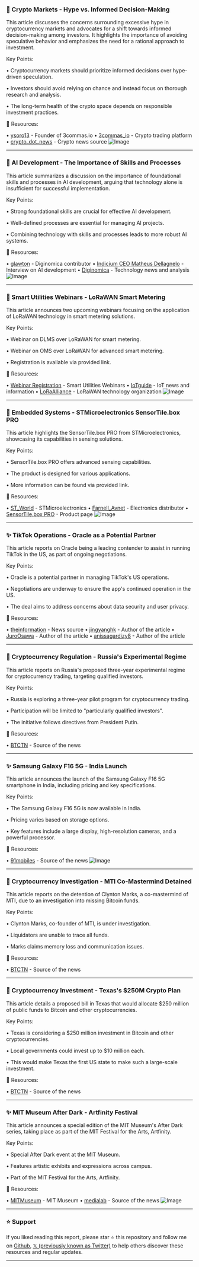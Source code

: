 ### 🤖 Crypto Markets - Hype vs. Informed Decision-Making

This article discusses the concerns surrounding excessive hype in cryptocurrency markets and advocates for a shift towards informed decision-making among investors.  It highlights the importance of avoiding speculative behavior and emphasizes the need for a rational approach to investment.

Key Points:

•  Cryptocurrency markets should prioritize informed decisions over hype-driven speculation.


•  Investors should avoid relying on chance and instead focus on thorough research and analysis.


•  The long-term health of the crypto space depends on responsible investment practices.



🔗 Resources:

• [ysoro13](https://x.com/ysoro13) - Founder of 3commas.io
• [3commas_io](https://x.com/3commas_io) - Crypto trading platform
• [crypto_dot_news](https://x.com/crypto_dot_news) - Crypto news source
![Image](https://pbs.twimg.com/media/Gl_xozeWoAAMRqI?format=png&name=small)


---
### 🤖 AI Development - The Importance of Skills and Processes

This article summarizes a discussion on the importance of foundational skills and processes in AI development, arguing that technology alone is insufficient for successful implementation.

Key Points:

•  Strong foundational skills are crucial for effective AI development.


•  Well-defined processes are essential for managing AI projects.


•  Combining technology with skills and processes leads to more robust AI systems.



🔗 Resources:

• [glawton](https://x.com/glawton) -  Diginomica contributor
• [Indicium CEO Matheus Dellagnelo](http://bit.ly/424aB39) - Interview on AI development
• [Diginomica](https://x.com/diginomica) -  Technology news and analysis
![Image](https://pbs.twimg.com/media/Gl7ytgiXkAEjDJw?format=jpg&name=small)


---
### 🚀 Smart Utilities Webinars - LoRaWAN Smart Metering

This article announces two upcoming webinars focusing on the application of LoRaWAN technology in smart metering solutions.

Key Points:

•  Webinar on DLMS over LoRaWAN for smart metering.


•  Webinar on OMS over LoRaWAN for advanced smart metering.


•  Registration is available via provided link.


🔗 Resources:

• [Webinar Registration](https://hubs.li/Q03bF6BF0) -  Smart Utilities Webinars
• [IoTguide](https://x.com/iotguide) - IoT news and information
• [LoRaAlliance](https://x.com/LoRaAlliance) - LoRaWAN technology organization
![Image](https://pbs.twimg.com/media/Gl7Gak9WAAAD80x?format=jpg&name=small)


---
### 🤖 Embedded Systems - STMicroelectronics SensorTile.box PRO

This article highlights the SensorTile.box PRO from STMicroelectronics, showcasing its capabilities in sensing solutions.

Key Points:

•  SensorTile.box PRO offers advanced sensing capabilities.


•  The product is designed for various applications.


•  More information can be found via provided link.


🔗 Resources:

• [ST_World](https://x.com/ST_World) - STMicroelectronics
• [Farnell_Avnet](https://x.com/Farnell_Avnet) - Electronics distributor
• [SensorTile.box PRO](https://bit.ly/43KLy6p) - Product page
![Image](https://pbs.twimg.com/media/Gl7agdvXMAAZrF-.jpg)


---
### ✨ TikTok Operations - Oracle as a Potential Partner

This article reports on Oracle being a leading contender to assist in running TikTok in the US, as part of ongoing negotiations.

Key Points:

•  Oracle is a potential partner in managing TikTok's US operations.


•  Negotiations are underway to ensure the app's continued operation in the US.


•  The deal aims to address concerns about data security and user privacy.


🔗 Resources:


• [theinformation](https://x.com/theinformation) - News source
• [jingyanghk](https://x.com/jingyanghk) - Author of the article
• [JuroOsawa](https://x.com/JuroOsawa) - Author of the article
• [anissagardizy8](https://x.com/anissagardizy8) - Author of the article


---
### 🤖 Cryptocurrency Regulation - Russia's Experimental Regime

This article reports on Russia's proposed three-year experimental regime for cryptocurrency trading, targeting qualified investors.

Key Points:

•  Russia is exploring a three-year pilot program for cryptocurrency trading.


•  Participation will be limited to "particularly qualified investors".


•  The initiative follows directives from President Putin.



🔗 Resources:

• [BTCTN](https://x.com/BTCTN) -  Source of the news


---
### ✨ Samsung Galaxy F16 5G - India Launch

This article announces the launch of the Samsung Galaxy F16 5G smartphone in India, including pricing and key specifications.

Key Points:

•  The Samsung Galaxy F16 5G is now available in India.


•  Pricing varies based on storage options.


•  Key features include a large display, high-resolution cameras, and a powerful processor.



🔗 Resources:

• [91mobiles](https://x.com/91mobiles) -  Source of the news
![Image](https://pbs.twimg.com/media/Gl52NP3bYAAqpbL?format=jpg&name=small)


---
### 🤖 Cryptocurrency Investigation - MTI Co-Mastermind Detained

This article reports on the detention of Clynton Marks, a co-mastermind of MTI,  due to an investigation into missing Bitcoin funds.

Key Points:

•  Clynton Marks, co-founder of MTI, is under investigation.


•  Liquidators are unable to trace all funds.


•  Marks claims memory loss and communication issues.



🔗 Resources:

• [BTCTN](https://x.com/BTCTN) -  Source of the news


---
### 🤖 Cryptocurrency Investment - Texas's $250M Crypto Plan

This article details a proposed bill in Texas that would allocate $250 million of public funds to Bitcoin and other cryptocurrencies.

Key Points:

•  Texas is considering a $250 million investment in Bitcoin and other cryptocurrencies.


•  Local governments could invest up to $10 million each.


•  This would make Texas the first US state to make such a large-scale investment.


🔗 Resources:

• [BTCTN](https://x.com/BTCTN) - Source of the news


---
### ✨ MIT Museum After Dark - Artfinity Festival

This article announces a special edition of the MIT Museum's After Dark series, taking place as part of the MIT Festival for the Arts, Artfinity.

Key Points:

•  Special After Dark event at the MIT Museum.


•  Features artistic exhibits and expressions across campus.


•  Part of the MIT Festival for the Arts, Artfinity.


🔗 Resources:

• [MITMuseum](https://x.com/MITMuseum) -  MIT Museum
• [medialab](https://x.com/medialab) -  Source of the news
![Image](https://pbs.twimg.com/media/Gl3ReQIXoAAL88B?format=jpg&name=small)


---

### ⭐️ Support

If you liked reading this report, please star ⭐️ this repository and follow me on [Github](https://github.com/Drix10), [𝕏 (previously known as Twitter)](https://x.com/DRIX_10_) to help others discover these resources and regular updates.

---